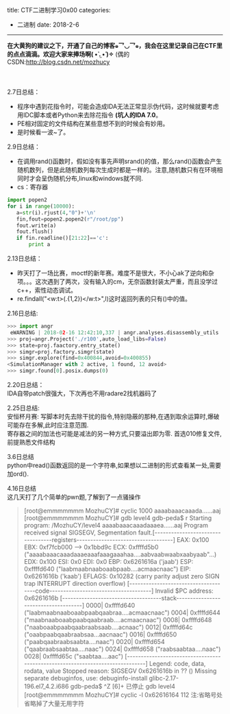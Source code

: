 title: CTF二进制学习0x00
categories: 
- 二进制
date: 2018-2-6
---
**在大黄狗的建议之下，开通了自己的博客๑乛◡乛๑，我会在这里记录自己在CTF里的点点滴滴。欢迎大家来捧场啊( •̀ .̫ •́ )✧**
(偶的CSDN:http://blog.csdn.net/mozhucy</br>
</br>
</br>
</br>
2.7日总结：</br>
+ 程序中遇到花指令时，可能会造成IDA无法正常显示伪代码，这时候就要考虑用IDC脚本或者Python来去除花指令 **(坑人的IDA 7.0**。</br>
+ PE相对固定的文件结构在某些意想不到的时候会有妙用。
+ 是时候看一波~了。</br>

2.9日总结：</br>
+ 在调用rand()函数时，假如没有事先声明srand()的值，那么rand()函数会产生随机数列，但是此随机数列每次生成时都是一样的。注意,随机数只有在环境相同时才会呈伪随机分布,linux和windows就不同.
+ cs：寄存器
 ```python
import popen2
for i in range(10000):
	a=str(i).rjust(4,"0")+'\n'
	fin,fout=popen2.popen2(r"/root/pp")
	fout.write(a)
	fout.flush()
	if fin.readline()[21:22]=='c':
		print a
```
2.13日总结：</br>
+ 昨天打了一场比赛，moctf的新年赛。难度不是很大，不小心ak了逆向和杂项。。。这次遇到了两次，没有输入的cm，无奈函数封装太严重，而且没学过c++，索性动态调试。
+ re.findall("<w:t>(.{1,2})</w:t>",l)这时返回列表的只有()中的值。

2.16日总结:</br>
```python
>>> import angr
 eWARNING | 2018-02-16 12:42:10,337 | angr.analyses.disassembly_utils | Your verison of capstone does not support MIPS instruction groups.
>>> proj=angr.Project('./r100',auto_load_libs=False)
>>> state=proj.faactory.entry_state()
>>> simgr=proj.factory.simgr(state)
>>> simgr.explore(find=0x400844,avoid=0x400855)
<SimulationManager with 2 active, 1 found, 12 avoid>
>>> simgr.found[0].posix.dumps(0)
```
2.20日总结：</br>
IDA自带patch很强大，下次再也不用radare2找机器码了

2.25日总结:</br>安恒杯月赛:
写脚本时先去除干扰的指令,特别隐蔽的那种,在遇到取余运算时,爆破可能存在多解,此时应注意范围.</br>
寄存器之间的加法也可能是减法的另一种方式,只要溢出即为零. 
首选010修复文件,前提熟悉文件结构

3.6日总结</br>
python中read()函数返回的是一个字符串,如果想以二进制的形式查看某一处,需要加ord().

4.16日总结</br>
这几天打了几个简单的pwn题,了解到了一点骚操作
>[root@emmmmmmm MozhuCY]# cyclic 1000
aaaabaaacaaada......aaj
[root@emmmmmmm MozhuCY]# gdb level4 
gdb-peda$ r
Starting program: /MozhuCY/level4 
aaaabaaacaaadaaaea......aaj
Program received signal SIGSEGV, Segmentation fault.[----------------------------------registers-----------------------------------]
EAX: 0x100 
EBX: 0xf7fcb000 --> 0x1bbd9c 
ECX: 0xffffd5b0 ("aaaabaaacaaadaaaeaaafaaagaaahaa....aabvaabwaabxaabyaab"...)
EDX: 0x100 
ESI: 0x0 
EDI: 0x0 
EBP: 0x6261616a ('jaab')
ESP: 0xffffd640 ("laabmaabnaaboaabpaab....acmaacnaac")
EIP: 0x6261616b ('kaab')
EFLAGS: 0x10282 (carry parity adjust zero SIGN trap INTERRUPT direction overflow)
[-------------------------------------code-------------------------------------]
Invalid $PC address: 0x6261616b
[------------------------------------stack-------------------------------------]
0000| 0xffffd640 ("laabmaabnaaboaabpaabqaabraa....acmaacnaac")
0004| 0xffffd644 ("maabnaaboaabpaabqaabraab....acmaacnaac")
0008| 0xffffd648 ("naaboaabpaabqaabraabsaab....acnaac")
0012| 0xffffd64c ("oaabpaabqaabraabsaa...aacnaac")
0016| 0xffffd650 ("paabqaabraabsaabta....naac")
0020| 0xffffd654 ("qaabraabsaabtaa....naac")
0024| 0xffffd658 ("raabsaabtaa....naac")
0028| 0xffffd65c ("saabtaa....aac")
[------------------------------------------------------------------------------]
Legend: code, data, rodata, value
Stopped reason: SIGSEGV
0x6261616b in ?? ()
Missing separate debuginfos, use: debuginfo-install glibc-2.17-196.el7_4.2.i686
gdb-peda$ ^Z
[6]+  已停止               gdb level4
[root@emmmmmmm MozhuCY]# cyclic -l 0x62616164
112
注:省略号处省略掉了大量无用字符